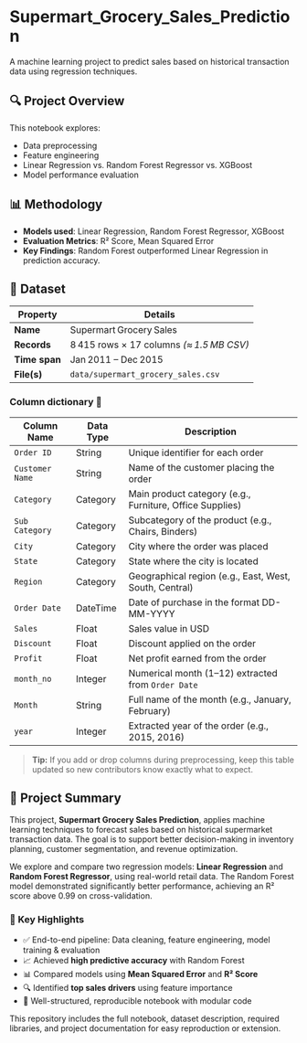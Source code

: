 # Supermart_Grocery_Sales_Prediction

A machine learning project to predict sales based on historical transaction data using regression techniques.

## 🔍 Project Overview

This notebook explores:
- Data preprocessing
- Feature engineering
- Linear Regression vs. Random Forest Regressor vs. XGBoost
- Model performance evaluation

## 📊 Methodology

- **Models used**: Linear Regression, Random Forest Regressor, XGBoost
- **Evaluation Metrics**: R² Score, Mean Squared Error
- **Key Findings**: Random Forest outperformed Linear Regression in prediction accuracy.

## 📂 Dataset

| Property | Details |
|----------|---------|
| **Name** | Supermart Grocery Sales |
| **Records** | 8 415 rows × 17 columns *(≈ 1.5 MB CSV)* |
| **Time span** | Jan 2011 – Dec 2015 |
| **File(s)** | `data/supermart_grocery_sales.csv` |

### Column dictionary 📑

| Column Name     | Data Type | Description                                              |
| --------------- | --------- | -------------------------------------------------------- |
| `Order ID`      | String    | Unique identifier for each order                         |
| `Customer Name` | String    | Name of the customer placing the order                   |
| `Category`      | Category  | Main product category (e.g., Furniture, Office Supplies) |
| `Sub Category`  | Category  | Subcategory of the product (e.g., Chairs, Binders)       |
| `City`          | Category  | City where the order was placed                          |
| `State`         | Category  | State where the city is located                          |
| `Region`        | Category  | Geographical region (e.g., East, West, South, Central)   |
| `Order Date`    | DateTime  | Date of purchase in the format DD-MM-YYYY                |
| `Sales`         | Float     | Sales value in USD                                       |
| `Discount`      | Float     | Discount applied on the order                            |
| `Profit`        | Float     | Net profit earned from the order                         |
| `month_no`      | Integer   | Numerical month (1–12) extracted from `Order Date`       |
| `Month`         | String    | Full name of the month (e.g., January, February)         |
| `year`          | Integer   | Extracted year of the order (e.g., 2015, 2016)           |


> **Tip:** If you add or drop columns during preprocessing, keep this table updated so new contributors know exactly what to expect.

## 📝 Project Summary

This project, **Supermart Grocery Sales Prediction**, applies machine learning techniques to forecast sales based on historical supermarket transaction data. The goal is to support better decision-making in inventory planning, customer segmentation, and revenue optimization.

We explore and compare two regression models: **Linear Regression** and **Random Forest Regressor**, using real-world retail data. The Random Forest model demonstrated significantly better performance, achieving an R² score above 0.99 on cross-validation.

### 🔑 Key Highlights

- ✅ End-to-end pipeline: Data cleaning, feature engineering, model training & evaluation
- 📈 Achieved **high predictive accuracy** with Random Forest
- 📊 Compared models using **Mean Squared Error** and **R² Score**
- 🔍 Identified **top sales drivers** using feature importance
- 📁 Well-structured, reproducible notebook with modular code

This repository includes the full notebook, dataset description, required libraries, and project documentation for easy reproduction or extension.

